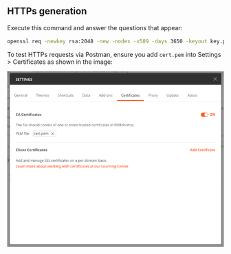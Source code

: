 ## HTTPs generation

Execute this command and answer the questions that appear:

```bash
openssl req -newkey rsa:2048 -new -nodes -x509 -days 3650 -keyout key.pem -out cert.pem
```

To test HTTPs requests via Postman, ensure you add `cert.pem` into Settings > Certificates as shown in the image:

![](postman_https.png)
